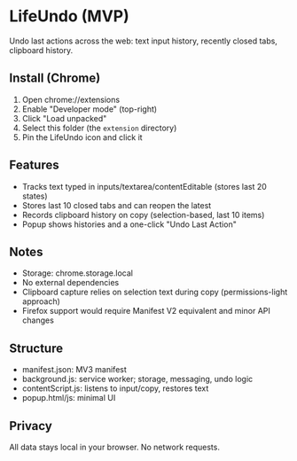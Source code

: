 # LifeUndo (MVP)

Undo last actions across the web: text input history, recently closed tabs, clipboard history.

## Install (Chrome)

1. Open chrome://extensions
2. Enable "Developer mode" (top-right)
3. Click "Load unpacked"
4. Select this folder (the `extension` directory)
5. Pin the LifeUndo icon and click it

## Features

- Tracks text typed in inputs/textarea/contentEditable (stores last 20 states)
- Stores last 10 closed tabs and can reopen the latest
- Records clipboard history on copy (selection-based, last 10 items)
- Popup shows histories and a one-click "Undo Last Action"

## Notes

- Storage: chrome.storage.local
- No external dependencies
- Clipboard capture relies on selection text during copy (permissions-light approach)
- Firefox support would require Manifest V2 equivalent and minor API changes

## Structure

- manifest.json: MV3 manifest
- background.js: service worker; storage, messaging, undo logic
- contentScript.js: listens to input/copy, restores text
- popup.html/js: minimal UI

## Privacy

All data stays local in your browser. No network requests.
